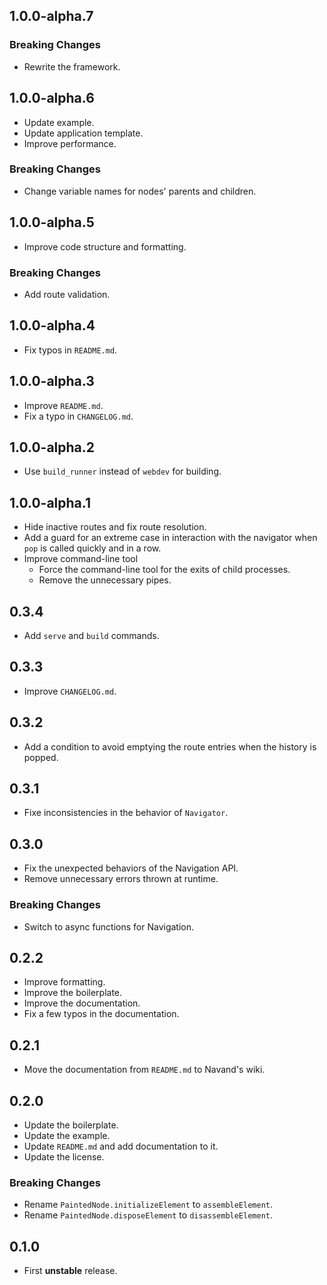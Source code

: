 ## 1.0.0-alpha.7

### Breaking Changes

- Rewrite the framework.

## 1.0.0-alpha.6

- Update example.
- Update application template.
- Improve performance.

### Breaking Changes

- Change variable names for nodes' parents and children.

## 1.0.0-alpha.5

- Improve code structure and formatting.

### Breaking Changes

- Add route validation.

## 1.0.0-alpha.4

- Fix typos in `README.md`.

## 1.0.0-alpha.3

- Improve `README.md`.
- Fix a typo in `CHANGELOG.md`.

## 1.0.0-alpha.2

- Use `build_runner` instead of `webdev` for building.

## 1.0.0-alpha.1

- Hide inactive routes and fix route resolution.
- Add a guard for an extreme case in interaction with the navigator when `pop`
  is called quickly and in a row.
- Improve command-line tool
  - Force the command-line tool for the exits of child processes.
  - Remove the unnecessary pipes.

## 0.3.4

- Add `serve` and `build` commands.

## 0.3.3

- Improve `CHANGELOG.md`.

## 0.3.2

- Add a condition to avoid emptying the route entries when the history is
  popped.

## 0.3.1

- Fixe inconsistencies in the behavior of `Navigator`.

## 0.3.0

- Fix the unexpected behaviors of the Navigation API.
- Remove unnecessary errors thrown at runtime.

### Breaking Changes

- Switch to async functions for Navigation.

## 0.2.2

- Improve formatting.
- Improve the boilerplate.
- Improve the documentation.
- Fix a few typos in the documentation.

## 0.2.1

- Move the documentation from `README.md` to Navand's wiki.

## 0.2.0

- Update the boilerplate.
- Update the example.
- Update `README.md` and add documentation to it.
- Update the license.

### Breaking Changes

- Rename `PaintedNode.initializeElement` to `assembleElement`.
- Rename `PaintedNode.disposeElement` to `disassembleElement`.

## 0.1.0

- First **unstable** release.
